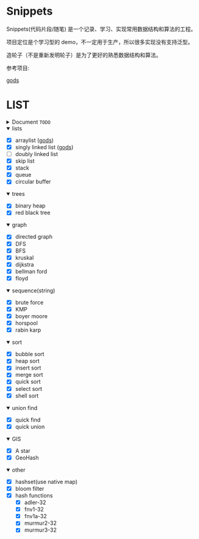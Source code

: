 # Snippets

Snippets(代码片段/随笔) 是一个记录、学习、实现常用数据结构和算法的工程。

项目定位是个学习型的 demo，不一定用于生产，所以很多实现没有支持泛型。

造轮子（不是重新发明轮子）是为了更好的熟悉数据结构和算法。

参考项目: 

[gods](https://github.com/emirpasic/gods)


LIST
==========

<details>
<summary>Document <code>TODO</code></summary>

* 待完成
</details>



<details open>
<summary>lists </summary>

- [x] arraylist ([gods](https://github.com/emirpasic/gods/tree/master/lists/arraylist))
- [x] singly linked list ([gods](https://github.com/emirpasic/gods/tree/master/lists/singlylinkedlist))
- [ ] doubly linked list
- [x] skip list
- [x] stack
- [x] queue
- [x] circular buffer
</details>



<details open>
<summary>trees </summary>

- [x] binary heap
- [x] red black tree
</details>



<details open>
<summary>graph </summary>

- [x] directed graph 
- [x] DFS
- [x] BFS
- [x] kruskal
- [x] dijkstra
- [x] bellman ford
- [x] floyd
</details>




<details open>
<summary>sequence(string) </summary>

- [x] brute force
- [x] KMP
- [x] boyer moore
- [x] horspool
- [x] rabin karp
</details>



<details open>
<summary>sort </summary>

- [x] bubble sort
- [x] heap sort
- [x] insert sort
- [x] merge sort
- [x] quick sort
- [x] select sort
- [x] shell sort
</details>


<details open>
<summary>union find </summary>

- [x] quick find
- [x] quick union
</details>



<details open>
<summary>GIS </summary>

- [x] A star
- [x] GeoHash
</details>



<details open>
<summary>other </summary>

- [x] hashset(use native map)
- [x] bloom filter
- [x] hash functions
	- [x] adler-32
	- [x] fnv1-32
	- [x] fnv1a-32
	- [x] murmur2-32
	- [x] murmur3-32
</details>

